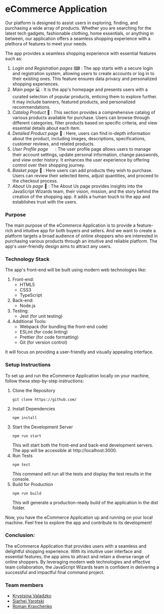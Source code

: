 # eCommerce Application

Our platform is designed to assist users in exploring, finding, and purchasing a wide array of products. Whether you are searching for the latest tech gadgets, fashionable clothing, home essentials, or anything in between, our application offers a seamless shopping experience with a plethora of features to meet your needs.

The app provides a seamless shopping experience with essential features such as:

1. *Login and Registration pages* ⌨ : The app starts with a secure login and registration system, allowing users to create accounts or log in to their existing ones. This feature ensures data privacy and personalized shopping experiences.
2. *Main page* 💻 : It is the app's homepage and presents users with a curated selection of popular products, enticing them to explore further. It may include banners, featured products, and personalized recommendations.
3. *Catalog Product* 📜 : This section provides a comprehensive catalog of various products available for purchase. Users can browse through different categories, filter products based on specific criteria, and view essential details about each item.
4. *Detailed Product page* 🔎 : Here, users can find in-depth information about the product, including images, descriptions, specifications, customer reviews, and related products.
5. *User Profile page* <img src="https://e7.pngegg.com/pngimages/782/114/png-clipart-profile-icon-circled-user-icon-icons-logos-emojis-users.png" style="width:15px; vertical-align: middle;"> : The user profile page allows users to manage their account settings, update personal information, change passwords, and view order history.  It enhances the user experience by offering control over their shopping journey.
6. *Basket page* 🛒 : Here users can add products they wish to purchase. Users can review their selected items, adjust quantities, and proceed to the checkout process.
7. *About Us page* 🤘 : The About Us page provides insights into the JavaScript Wizards team, their vision, mission, and the story behind the creation of the shopping app. It adds a human touch to the app and establishes trust with the users.

### Purpose

The main purpose of the eCommerce Application is to provide a feature-rich and intuitive app for both buyers and sellers.
And we want to create a platform targets a broad audience of online shoppers who are interested in purchasing various products through an intuitive and reliable platform. The app's user-friendly design aims to attract any users.

### Technology Stack

The app's front-end will be built using modern web technologies like:
1. Front-end:
   - HTML5
   - CSS3
   - TypeScript
2. Back-end:
   - Node.js
3. Testing:
   - Jest (for unit testing)
4. Additional Tools:
   - Webpack (for bundling the front-end code)
   - ESLint (for code linting)
   - Prettier (for code formatting)
   - Git (for version control)
   
It will focus on providing a user-friendly and visually appealing interface. 

### Setup Instructions

To set up and run the eCommerce Application locally on your machine, follow these step-by-step instructions:

1. Clone the Repository
   ```
   git clone https://github.com/
   ```
2. Install Dependencies 
   ```
   npm install
   ```
3. Start the Development Server
   ```
   npm run start
   ```
   This will start both the front-end and back-end development servers. The app will be accessible at http://localhost:3000.
4. Run Tests
   ```
   npm test
   ```
   This command will run all the tests and display the test results in the console.
5. Build for Production
   ```
   npm run build
   ```
   This will generate a production-ready build of the application in the dist folder.

Now, you have the eCommerce Application up and running on your local machine. Feel free to explore the app and contribute to its development!

### Conclusion:

The eCommerce Application that provides users with a seamless and delightful shopping experience. With its intuitive user interface and essential features, the app aims to attract and retain a diverse range of online shoppers. By leveraging modern web technologies and effective team collaboration, the JavaScript Wizards team is confident in delivering a successful and impactful final command project.

### Team members
- [Krystsina Valadzko](https://github.com/crystal-twinkle)
- [Siarhei Yarotski](https://github.com/sadjoebright)
- [Roman Kravchenko](https://github.com/gemer31)

